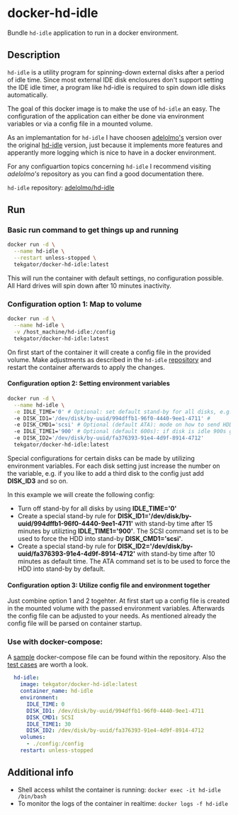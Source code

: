 # docker-hd-idle

Bundle `hd-idle` application to run in a docker environment.

## Description

`hd-idle` is a utility program for spinning-down external disks after a period of idle time. Since most external IDE disk enclosures don't support setting the IDE idle timer, a program like hd-idle is required to spin down idle disks automatically.

The goal of this docker image is to make the use of `hd-idle` an easy. The configuration of the application can either be done via environment variables or via a config file in a mounted volume.

As an implemantation for `hd-idle` I have choosen [adelolmo's](https://github.com/adelolmo) version over the original [hd-idle](http://hd-idle.sourceforge.net/]) version, just because it implements more features and apperantly more logging which is nice to have in a docker environment.

For any configuartion topics concerning `hd-idle` I recommend visiting *adelolmo's* repository as you can find a good documentation there.

`hd-idle` repository: [adelolmo/hd-idle](https://github.com/adelolmo/hd-idle])

## Run

### Basic run command to get things up and running

```bash
docker run -d \
  --name hd-idle \
  --restart unless-stopped \
  tekgator/docker-hd-idle:latest
``` 

This will run the container with default settings, no configuration possible. All Hard drives will spin down after 10 minutes inactivity.

### Configuration option 1: Map to volume

```bash
docker run -d \
  --name hd-idle \
  -v /host_machine/hd-idle:/config
  tekgator/docker-hd-idle:latest
``` 

On first start of the container it will create a config file in the provided volume. Make adjustments as described in the `hd-idle` [repository](https://github.com/adelolmo/hd-idle]) and restart the container afterwards to apply the changes.


#### Configuration option 2: Setting environment variables

```bash
docker run -d \
  --name hd-idle \
  -e IDLE_TIME='0' # Optional: set default stand-by for all disks, e.g. 0 for turn off
  -e DISK_ID1='/dev/disk/by-uuid/994dffb1-96f0-4440-9ee1-4711' # 
  -e DISK_CMD1='scsi' # Optional (default ATA): mode on how to send HDD into stand-by, see hd-idle doc
  -e IDLE_TIME1='900' # Optional (default 600s): if disk is idle 900s go into stand-by
  -e DISK_ID2='/dev/disk/by-uuid/fa376393-91e4-4d9f-8914-4712'
  tekgator/docker-hd-idle:latest
``` 

Special configurations for certain disks can be made by utilizing environment variables. For each disk setting just increase the number on the variable, e.g. if you like to add a third disk to the config just add **DISK_ID3** and so on.

In this example we will create the following config:
- Turn off stand-by for all disks by using **IDLE_TIME='0'**
- Create a special stand-by rule for **DISK_ID1='/dev/disk/by-uuid/994dffb1-96f0-4440-9ee1-4711'** with stand-by time after 15 minutes by utilizting **IDLE_TIME1='900'**. The SCSI command set is to be used to force the HDD into stand-by **DISK_CMD1='scsi'**.
- Create a special stand-by rule for **DISK_ID2='/dev/disk/by-uuid/fa376393-91e4-4d9f-8914-4712'** with stand-by time after 10 minutes as default time. The ATA command set is to be used to force the HDD into stand-by by default.

#### Configuration option 3: Utilize config file and environment together

Just combine option 1 and 2 togehter. At first start up a config file is created in the mounted volume with the passed environment variables. Afterwards the config file can be adjusted to your needs. As mentioned already the config file will be parsed on container startup.

### Use with docker-compose:

A [sample](docker-compose.yml) docker-compose file can be found within the repository. Also the [test cases](test) are worth a look.

```yml
  hd-idle:
    image: tekgator/docker-hd-idle:latest
    container_name: hd-idle
    environment:
      IDLE_TIME: 0
      DISK_ID1: /dev/disk/by-uuid/994dffb1-96f0-4440-9ee1-4711
      DISK_CMD1: SCSI
      IDLE_TIME1: 30
      DISK_ID2: /dev/disk/by-uuid/fa376393-91e4-4d9f-8914-4712
    volumes:
      - ./config:/config
    restart: unless-stopped
``` 

## Additional info

* Shell access whilst the container is running: `docker exec -it hd-idle /bin/bash`
* To monitor the logs of the container in realtime: `docker logs -f hd-idle`